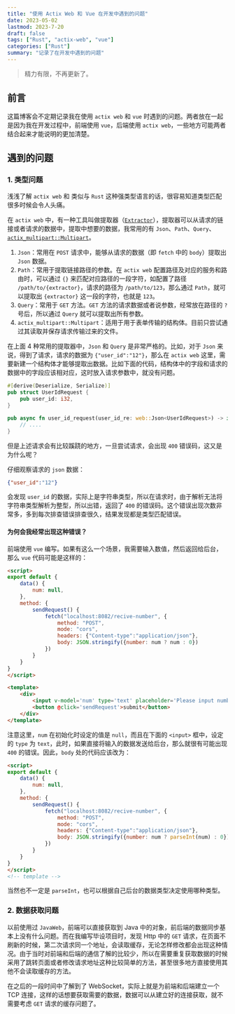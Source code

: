 ```yaml
---
title: "使用 Actix Web 和 Vue 在开发中遇到的问题"
date: 2023-05-02
lastmod: 2023-7-20
draft: false
tags: ["Rust", "actix-web", "vue"]
categories: ["Rust"]
summary: "记录了在开发中遇到的问题"
---
```


> 精力有限，不再更新了。

## 前言
这篇博客会不定期记录我在使用 `actix web` 和 `vue` 时遇到的问题。两者放在一起是因为我在开发过程中，前端使用 `vue`，后端使用 `actix web`，一些地方可能两者结合起来才能说明的更加清楚。

## 遇到的问题
### 1. 类型问题
浅浅了解 `actix web` 和 类似与 `Rust` 这种强类型语言的话，很容易知道类型匹配很多时候会令人头痛。

在 `actix web` 中，有一种工具叫做提取器（[`Extractor`](https://actix.rs/docs/extractors)），提取器可以从请求的链接或者请求的数据中，提取中想要的数据，我常用的有 `Json`、`Path`、`Query`、[`actix_multipart::Multipart`](https://docs.rs/actix-multipart/latest/actix_multipart/struct.Multipart.html)。
1. `Json`：常用在 `POST` 请求中，能够从请求的数据（即 `fetch` 中的 `body`）提取出 `Json` 数据。
2. `Path`：常用于提取链接路径的参数。在 `actix web` 配置路径及对应的服务和路由时，可以通过 `{}` 来匹配对应路径的一段字符，如配置了路径 `/path/to/{extractor}`，请求的路径为 `/path/to/123`，那么通过 `Path`，就可以提取出 `{extractor}` 这一段的字符，也就是 `123`。
3. `Query`：常用于 `GET` 方法。`GET` 方法的请求数据或者说参数，经常放在路径的 `?` 号后，所以通过 `Query` 就可以提取出所有参数。
4. `actix_multipart::Multipart`：适用于用于表单传输的结构体。目前只尝试通过其读取并保存请求传输过来的文件。

在上面 4 种常用的提取器中，`Json` 和 `Query` 是非常严格的。比如，对于 `Json` 来说，得到了请求，请求的数据为 `{"user_id":"12"}`，那么在 `actix web` 这里，需要新建一个结构体才能够提取出数据。比如下面的代码，结构体中的字段和请求的数据中的字段应该相对应，这时放入请求参数中，就没有问题。
```rust
#[derive(Deserialize, Serialize)]
pub struct UserIdRequest {
    pub user_id: i32,
}

pub async fn user_id_request(user_id_re: web::Json<UserIdRequest>) -> impl Responder {
    // ....
}
```

但是上述请求会有比较蹊跷的地方，一旦尝试请求，会出现 `400` 错误码，这又是为什么呢？

仔细观察请求的 `json` 数据：
```json
{"user_id":"12"}
```

会发现 `user_id` 的数据，实际上是字符串类型，所以在请求时，由于解析无法将字符串类型解析为整型，所以出错，返回了 `400` 的错误码。这个错误出现次数非常多，多到每次排查错误排查很久，结果发现都是类型匹配错误。

#### 为何会我经常出现这种错误？
前端使用 `vue` 编写。如果有这么一个场景，我需要输入数值，然后返回给后台，那么 `vue` 代码可能是这样的：
```html
<script>
export default {
    data() {
        num: null,
    },
    method: {
        sendRequest() {
            fetch("localhost:8082/recive-number", {
                method: "POST",
                mode: "cors",
                headers: {"Content-type":"application/json"},
                body: JSON.stringify({number: num ? num : 0})
            })
        }
    }
}
</script>

<template>
    <div>
        <input v-model='num' type='text' placeholder='Please input number'/>
        <button @click='sendRequest'>submit</button>
    </div>
</template>
```

注意这里，`num` 在初始化时设定的值是 `null`，而且在下面的 `<input>` 框中，设定的 `type` 为 `text`，此时，如果直接将输入的数据发送给后台，那么就很有可能出现 `400` 的错误。因此，`body` 处的代码应该改为：
```html
<script>
export default {
    data() {
        num: null,
    },
    method: {
        sendRequest() {
            fetch("localhost:8082/recive-number", {
                method: "POST",
                mode: "cors",
                headers: {"Content-type":"application/json"},
                body: JSON.stringify({number: num ? parseInt(num) : 0})
            })
        }
    }
}
</script>
<!-- template -->
```

当然也不一定是 `parseInt`，也可以根据自己后台的数据类型决定使用哪种类型。

### 2. 数据获取问题
以前使用过 `JavaWeb`，前端可以直接获取到 Java 中的对象，前后端的数据同步基本上没有什么问题。而在我编写毕设项目时，发现 Http 中的 `GET` 请求，在页面不刷新的时候，第二次请求同一个地址，会读取缓存，无论怎样修改都会出现这种情况。由于当时对前端和后端的通信了解的比较少，所以在需要重复获取数据的时候采用了跳转页面或者修改请求地址这种比较简单的方法，甚至很多地方直接使用其他不会读取缓存的方法。

在之后的一段时间中了解到了 WebSocket，实际上就是为前端和后端建立一个 TCP 连接，这样的话想要获取需要的数据，数据可以从建立好的连接获取，就不需要考虑 `GET` 请求的缓存问题了。